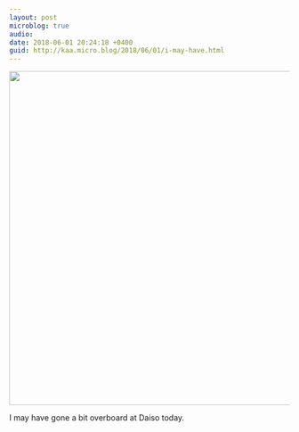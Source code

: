```yaml
---
layout: post
microblog: true
audio: 
date: 2018-06-01 20:24:18 +0400
guid: http://kaa.micro.blog/2018/06/01/i-may-have.html
---
```

<img src="https://www.kaa.bz/uploads/2018/b97fb13e84.jpg" width="600" height="600" />

I may have gone a bit overboard at Daiso today. 
